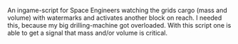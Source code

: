 An ingame-script for Space Engineers watching the grids cargo (mass and volume) with watermarks and activates another block on reach. I needed this, because my big drilling-machine got overloaded. With this script one is able to get a signal that mass and/or volume is critical.